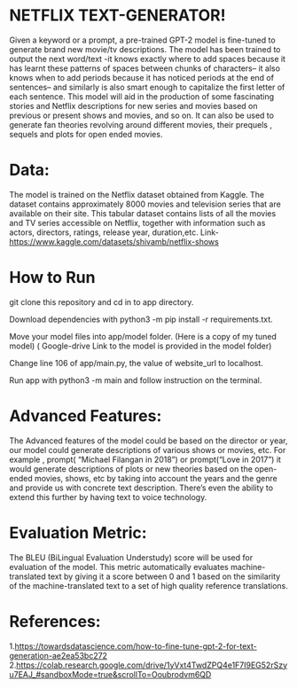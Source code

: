 # **NETFLIX TEXT-GENERATOR**!

Given a keyword or a prompt, a pre-trained GPT-2 model is fine-tuned to generate brand new movie/tv descriptions. The model has been trained to output the next word/text -it knows exactly where to add spaces because it has learnt these patterns of spaces between chunks of characters– it also knows when to add periods because it has noticed periods at the end of sentences– and similarly is also smart enough to capitalize the first letter of each sentence. This model will aid in the production of some fascinating stories and Netflix descriptions for new series and movies based on previous or present shows and movies, and so on. It can also be used to generate fan theories revolving around different movies, their prequels , sequels and plots for open ended movies. 

# **Data:**

The model is trained on the Netflix dataset obtained from Kaggle. The dataset contains approximately 8000 movies and television series that are available on their site. This tabular dataset contains lists of all the movies and TV series accessible on Netflix, together with information such as actors, directors, ratings, release year, duration,etc.
Link- https://www.kaggle.com/datasets/shivamb/netflix-shows

# How to Run
git clone this repository and cd in to app directory.

Download dependencies with python3 -m pip install -r requirements.txt.

Move your model files into app/model folder. (Here is a copy of my tuned model) ( Google-drive Link to the model is provided in the model folder)

Change line 106 of app/main.py, the value of website_url to localhost.

Run app with python3 -m main and follow instruction on the terminal.

# **Advanced Features:**

The Advanced features of the model could be based on the director or year, our model could generate descriptions of various shows or movies, etc. For example , prompt(
“Michael Filangan in 2018”) or prompt(“Love in 2017”) it would generate descriptions of plots or new theories based on the open-ended movies, shows, etc by taking into account the years and the genre and provide us with concrete text description. There’s even the ability to extend this further by having text to voice technology.

# **Evaluation Metric:**

The BLEU (BiLingual Evaluation Understudy) score will be used for evaluation of the model. This metric automatically evaluates machine-translated text by giving it a score between 0 and 1  based on the similarity of the machine-translated text to a set of high quality reference translations.

# **References:**

1.https://towardsdatascience.com/how-to-fine-tune-gpt-2-for-text-generation-ae2ea53bc272
2.https://colab.research.google.com/drive/1yVxt4TwdZPQ4e1F7I9EG52rSzyu7EAJ_#sandboxMode=true&scrollTo=Ooubrodvm6QD





